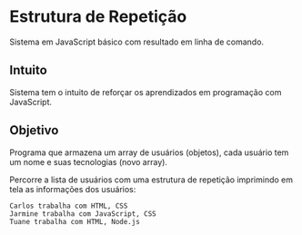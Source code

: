 # Estrutura de Repetição
Sistema em JavaScript básico com resultado em linha de comando.

## Intuito
Sistema tem o intuito de reforçar os aprendizados em programação com JavaScript.

## Objetivo
Programa que armazena um array de usuários (objetos), cada usuário tem um nome e suas tecnologias (novo array).

Percorre a lista de usuários com uma estrutura de repetição imprimindo em tela as informações dos usuários:
```
Carlos trabalha com HTML, CSS
Jarmine trabalha com JavaScript, CSS
Tuane trabalha com HTML, Node.js
```
